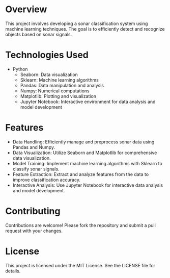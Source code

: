 # Overview
This project involves developing a sonar classification system using machine learning techniques. The goal is to efficiently detect and recognize objects based on sonar signals.

# Technologies Used
* Python
  * Seaborn: Data visualization
  * Sklearn: Machine learning algorithms
  * Pandas: Data manipulation and analysis
  * Numpy: Numerical computations
  * Matplotlib: Plotting and visualization
  * Jupyter Notebook: Interactive environment for data analysis and model development

# Features
* Data Handling: Efficiently manage and preprocess sonar data using Pandas and Numpy.
* Data Visualization: Utilize Seaborn and Matplotlib for comprehensive data visualization.
* Model Training: Implement machine learning algorithms with Sklearn to classify sonar signals.
* Feature Extraction: Extract and analyze features from the data to improve classification accuracy.
* Interactive Analysis: Use Jupyter Notebook for interactive data analysis and model development.

# Contributing
Contributions are welcome! Please fork the repository and submit a pull request with your changes.

# License
This project is licensed under the MIT License. See the LICENSE file for details.
